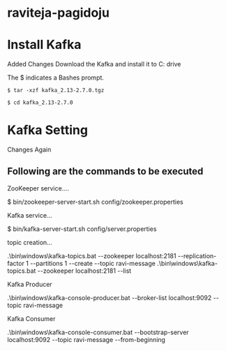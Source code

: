 # raviteja-pagidoju
# Install Kafka
Added Changes
Download the Kafka and install it to C: drive

The $ indicates a Bashes prompt.

```$ tar -xzf kafka_2.13-2.7.0.tgz```

```$ cd kafka_2.13-2.7.0```

# Kafka Setting
Changes Again
## Following are the commands to be executed

ZooKeeper service....

$ bin/zookeeper-server-start.sh config/zookeeper.properties

Kafka service...

$ bin/kafka-server-start.sh config/server.properties

topic creation...

.\bin\windows\kafka-topics.bat --zookeeper localhost:2181 --replication-factor 1 --partitions 1 --create --topic ravi-message
.\bin\windows\kafka-topics.bat --zookeeper localhost:2181 --list

Kafka Producer 

.\bin\windows\kafka-console-producer.bat --broker-list localhost:9092 --topic ravi-message

 Kafka Consumer

.\bin\windows\kafka-console-consumer.bat --bootstrap-server localhost:9092 --topic ravi-message --from-beginning
